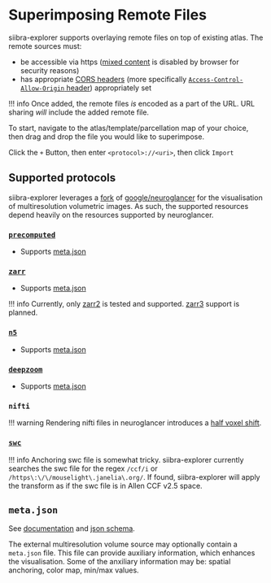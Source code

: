 # Superimposing Remote Files

siibra-explorer supports overlaying remote files on top of existing atlas. The remote sources must:

- be accessible via https ([mixed content](https://developer.mozilla.org/en-US/docs/Web/Security/Mixed_content) is disabled by browser for security reasons)
- has appropriate [CORS headers](https://developer.mozilla.org/en-US/docs/Web/HTTP/Guides/CORS) (more specifically [`Access-Control-Allow-Origin` header](https://developer.mozilla.org/en-US/docs/Web/HTTP/Reference/Headers/Access-Control-Allow-Origin)) appropriately set

!!! info
    Once added, the remote files _is_ encoded as a part of the URL. URL sharing _will_ include the added remote file.

To start, navigate to the atlas/template/parcellation map of your choice, then drag and drop the file you would like to superimpose.

Click the `+` Button, then enter `<protocol>://<uri>`, then click `Import`

## Supported protocols

siibra-explorer leverages a [fork](https://github.com/humanBrainProject/neuroglancer) of [google/neuroglancer](https://github.com/google/neuroglancer/) for the visualisation of multiresolution volumetric images. As such, the supported resources depend heavily on the resources supported by neuroglancer.

### [`precomputed`](https://github.com/google/neuroglancer/blob/master/src/datasource/precomputed/README.md)

- Supports [meta.json](#metajson)

### [`zarr`](https://zarr-specs.readthedocs.io/en/latest/v2/v2.0.html)

- Supports [meta.json](#metajson)

!!! info
    Currently, only [zarr2](https://zarr-specs.readthedocs.io/en/latest/v2/v2.0.html) is tested and supported. [zarr3](https://zarr-specs.readthedocs.io/en/latest/v3/core/index.html) support is planned.

### [`n5`](https://github.com/saalfeldlab/n5)

- Supports [meta.json](#metajson)

### [`deepzoom`](https://learn.microsoft.com/en-us/previous-versions/windows/silverlight/dotnet-windows-silverlight/cc645050(v=vs.95)?redirectedfrom=MSDN)

- Supports [meta.json](#metajson)

### `nifti`

!!! warning
    Rendering nifti files in neuroglancer introduces a [half voxel shift](https://github.com/google/neuroglancer/issues/730).

### [`swc`](https://www.incf.org/swc)

!!! info
    Anchoring swc file is somewhat tricky. siibra-explorer currently searches the swc file for the regex `/ccf/i` or `/https\:\/\/mouselight\.janelia\.org/`. If found, siibra-explorer will apply the transform as if the swc file is in Allen CCF v2.5 space. 

## `meta.json`

See [documentation](https://github.com/FZJ-INM1-BDA/siibra-explorer/tree/master/.metaSpec) and [json schema](https://raw.githubusercontent.com/FZJ-INM1-BDA/siibra-explorer/refs/heads/master/.metaSpec/meta.schema.json).

The external multiresolution volume source may optionally contain a `meta.json` file. This file can provide auxiliary information, which enhances the visualisation. Some of the anxiliary information may be: spatial anchoring, color map, min/max values.